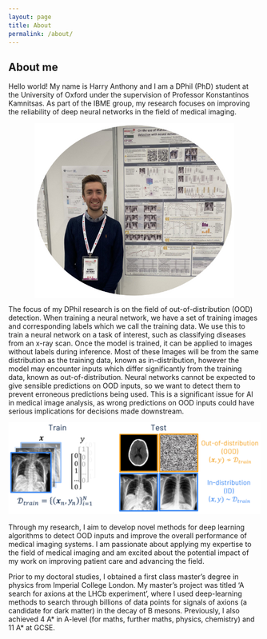 ```yaml
---
layout: page
title: About
permalink: /about/
---
```


## About me

Hello world! My name is Harry Anthony and I am a DPhil (PhD) student at the University of Oxford under the supervision of Professor Konstantinos Kamnitsas. As part of the IBME group, my research focuses on improving the reliability of deep neural networks in the field of medical imaging.

<div style="display: flex; justify-content: center;">
    <img src="/images/Harry_MICCAI.png" alt="" style="width: 400px; height: 350px;" />
</div>

The focus of my DPhil research is on the field of out-of-distribution (OOD) detection. When training a neural network, we have a set of training images and corresponding labels which we call the training data. We use this to train a neural network on a task of interest, such as classifying diseases from an x-ray scan. Once the model is trained, it can be applied to images without labels during inference. Most of these Images will be from the same distribution as the training data, known as in-distribution, however the model may encounter inputs which differ significantly from the training data, known as out-of-distribution. Neural networks cannot be expected to give sensible predictions on OOD inputs, so we want to detect them to prevent erroneous predictions being used. This is a significant issue for AI in medical image analysis, as wrong predictions on OOD inputs could have serious implications for decisions made downstream.

<img src="/images/OOD_detection.png" alt="" />

Through my research, I aim to develop novel methods for deep learning algorithms to detect OOD inputs and improve the overall performance of medical imaging systems. I am passionate about applying my expertise to the field of medical imaging and am excited about the potential impact of my work on improving patient care and advancing the field.

Prior to my doctoral studies, I obtained a first class master’s degree in physics from Imperial College London. My master’s project was titled  ‘A search for axions at the LHCb experiment’, where I used deep-learning methods to search through billions of data points for signals of axions (a candidate for dark matter) in the decay of B mesons. Previously, I also achieved 4 A* in A-level (for maths, further maths, physics, chemistry) and 11 A* at GCSE.